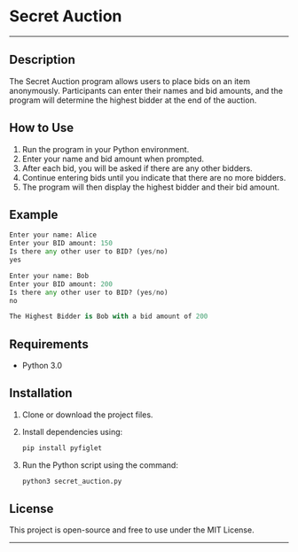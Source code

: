 # Secret Auction

---

## Description
The Secret Auction program allows users to place bids on an item anonymously. Participants can enter their names and bid amounts, and the program will determine the highest bidder at the end of the auction.

## How to Use
1. Run the program in your Python environment.
2. Enter your name and bid amount when prompted.
3. After each bid, you will be asked if there are any other bidders.
4. Continue entering bids until you indicate that there are no more bidders.
5. The program will then display the highest bidder and their bid amount.

## Example
```python
Enter your name: Alice
Enter your BID amount: 150
Is there any other user to BID? (yes/no)
yes

Enter your name: Bob
Enter your BID amount: 200
Is there any other user to BID? (yes/no)
no

The Highest Bidder is Bob with a bid amount of 200
```
## Requirements
- Python 3.0

## Installation
1. Clone or download the project files.
2. Install dependencies using: 

   ```bash
   pip install pyfiglet
   ```
3. Run the Python script using the command: 
   ```bash
   python3 secret_auction.py
   ```

## License
This project is open-source and free to use under the MIT License.

---
